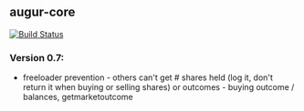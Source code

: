 augur-core
----------

[![Build Status](https://travis-ci.org/AugurProject/augur-core.svg)](https://travis-ci.org/AugurProject/augur-core)

### Version 0.7:
  - freeloader prevention - others can't get # shares held (log it, don't return it when buying or selling shares) or outcomes - buying outcome / balances, getmarketoutcome